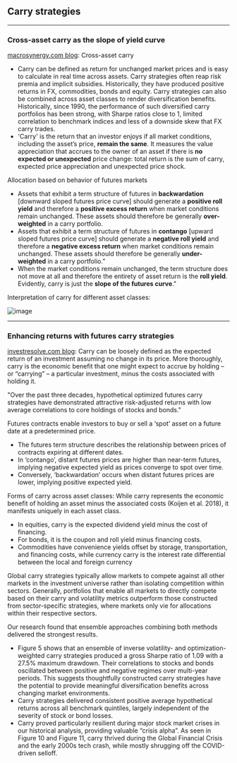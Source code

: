 ## Carry strategies

---

### Cross-asset carry as the slope of yield curve

[macrosynergy.com blog](https://macrosynergy.com/research/cross-asset-carry-an-introduction/#cross-asset-carry:-an-introduction): Cross-asset carry
- Carry can be defined as return for unchanged market prices and is easy to calculate in real time across assets. Carry strategies often reap risk premia and implicit subsidies. Historically, they have produced positive returns in FX, commodities, bonds and equity. Carry strategies can also be combined across asset classes to render diversification benefits. Historically, since 1990, the performance of such diversified carry portfolios has been strong, with Sharpe ratios close to 1, limited correlation to benchmark indices and less of a downside skew that FX carry trades.
- 'Carry' is the return that an investor enjoys if all market conditions, including the asset’s price, **remain the same**. It measures the value appreciation that accrues to the owner of an asset if there is **no expected or unexpected** price change: total return is the sum of carry, expected price appreciation and unexpected price shock.

Allocation based on behavior of futures markets
- Assets that exhibit a term structure of futures in **backwardation** [downward sloped futures price curve] should generate a **positive roll yield** and therefore a **positive excess return** when market conditions remain unchanged. These assets should therefore be generally **over-weighted** in a carry portfolio.
- Assets that exhibit a term structure of futures in **contango** [upward sloped futures price curve] should generate a **negative roll yield** and therefore a **negative excess return** when market conditions remain unchanged. These assets should therefore be generally **under-weighted** in a carry portfolio.”
- When the market conditions remain unchanged, the term structure does not move at all and therefore the entirety of asset return is the **roll yield**. Evidently, carry is just the **slope of the futures curve**."

Interpretation of carry for different asset classes:

![image](https://github.com/dawu76/investment-research-notes/assets/1627180/2739b7c7-36ab-42a8-a3ac-a170bcf97dc1)

---

### Enhancing returns with futures carry strategies

[investresolve.com blog](https://investresolve.com/enhancing-portfolio-returns-with-futures-carry-strategies/): Carry can be loosely defined as the expected return of an investment assuming no change in its price. More thoroughly, carry is the economic benefit that one might expect to accrue by holding – or “carrying” – a particular investment, minus the costs associated with holding it.

"Over the past three decades, hypothetical optimized futures carry strategies have demonstrated attractive risk-adjusted returns with low average correlations to core holdings of stocks and bonds."

Futures contracts enable investors to buy or sell a ‘spot’ asset on a future date at a predetermined price.
- The futures term structure describes the relationship between prices of contracts expiring at different dates.
- In ‘contango’, distant futures prices are higher than near-term futures, implying negative expected yield as prices converge to spot over time.
- Conversely, ‘backwardation’ occurs when distant futures prices are lower, implying positive expected yield.

Forms of carry across asset classes: While carry represents the economic benefit of holding an asset minus the associated costs (Koijen et al. 2018), it manifests uniquely in each asset class.
- In equities, carry is the expected dividend yield minus the cost of financing.
- For bonds, it is the coupon and roll yield minus financing costs.
- Commodities have convenience yields offset by storage, transportation, and financing costs, while currency carry is the interest rate differential between the local and foreign currency

Global carry strategies typically allow markets to compete against all other markets in the investment universe rather than isolating competition within sectors. Generally, portfolios that enable all markets to directly compete based on their carry and volatility metrics outperform those constructed from sector-specific strategies, where markets only vie for allocations within their respective sectors.

Our research found that ensemble approaches combining both methods delivered the strongest results.
- Figure 5 shows that an ensemble of inverse volatility- and optimization-weighted carry strategies produced a gross Sharpe ratio of 1.09 with a 27.5% maximum drawdown. Their correlations to stocks and bonds oscillated between positive and negative regimes over multi-year periods. This suggests thoughtfully constructed carry strategies have the potential to provide meaningful diversification benefits across changing market environments.
- Carry strategies delivered consistent positive average hypothetical returns across all benchmark quintiles, largely independent of the severity of stock or bond losses.
- Carry proved particularly resilient during major stock market crises in our historical analysis, providing valuable “crisis alpha”. As seen in Figure 10 and Figure 11, carry thrived during the Global Financial Crisis and the early 2000s tech crash, while mostly shrugging off the COVID-driven selloff.
